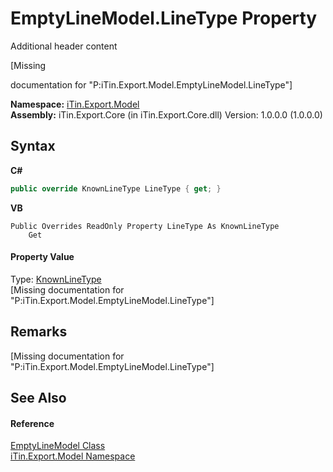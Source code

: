 # EmptyLineModel.LineType Property 
Additional header content 

\[Missing <summary> documentation for "P:iTin.Export.Model.EmptyLineModel.LineType"\]

**Namespace:**&nbsp;<a href="N_iTin_Export_Model">iTin.Export.Model</a><br />**Assembly:**&nbsp;iTin.Export.Core (in iTin.Export.Core.dll) Version: 1.0.0.0 (1.0.0.0)

## Syntax

**C#**<br />
``` C#
public override KnownLineType LineType { get; }
```

**VB**<br />
``` VB
Public Overrides ReadOnly Property LineType As KnownLineType
	Get
```


#### Property Value
Type: <a href="T_iTin_Export_Model_KnownLineType">KnownLineType</a><br />\[Missing <value> documentation for "P:iTin.Export.Model.EmptyLineModel.LineType"\]

## Remarks
\[Missing <remarks> documentation for "P:iTin.Export.Model.EmptyLineModel.LineType"\]

## See Also


#### Reference
<a href="T_iTin_Export_Model_EmptyLineModel">EmptyLineModel Class</a><br /><a href="N_iTin_Export_Model">iTin.Export.Model Namespace</a><br />